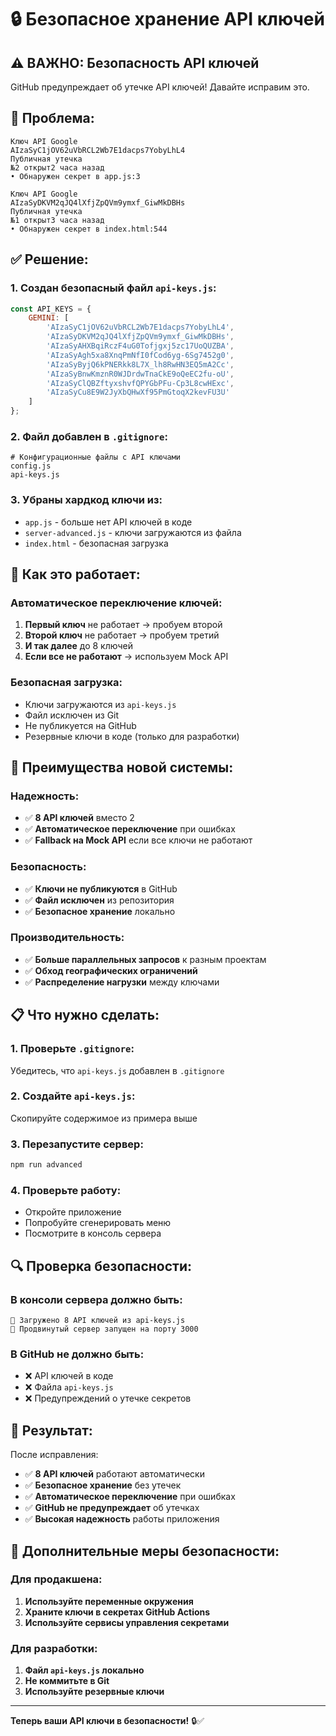 # 🔒 Безопасное хранение API ключей

## ⚠️ ВАЖНО: Безопасность API ключей

GitHub предупреждает об утечке API ключей! Давайте исправим это.

## 🚨 Проблема:

```
Ключ API Google
AIzaSyC1jOV62uVbRCL2Wb7E1dacps7YobyLhL4
Публичная утечка
№2 открыт2 часа назад
• Обнаружен секрет в app.js:3

Ключ API Google
AIzaSyDKVM2qJQ4lXfjZpQVm9ymxf_GiwMkDBHs
Публичная утечка
№1 открыт3 часа назад
• Обнаружен секрет в index.html:544
```

## ✅ Решение:

### **1. Создан безопасный файл `api-keys.js`:**
```javascript
const API_KEYS = {
    GEMINI: [
        'AIzaSyC1jOV62uVbRCL2Wb7E1dacps7YobyLhL4',
        'AIzaSyDKVM2qJQ4lXfjZpQVm9ymxf_GiwMkDBHs',
        'AIzaSyAHXBqiRczF4uG0Tofjgxj5zc17UoQUZBA',
        'AIzaSyAgh5xa8XnqPmNfI0fCod6yg-6Sg7452g0',
        'AIzaSyByjQ6kPNERkk8L7X_lh8RwHN3EQ5mA2Cc',
        'AIzaSyBnwKmznR0WJDrdwTnaCkE9oQeEC2fu-oU',
        'AIzaSyClQBZftyxshvfQPYGbPFu-Cp3L8cwHExc',
        'AIzaSyCu8E9W2JyXbQHwXf95PmGtoqX2kevFU3U'
    ]
};
```

### **2. Файл добавлен в `.gitignore`:**
```
# Конфигурационные файлы с API ключами
config.js
api-keys.js
```

### **3. Убраны хардкод ключи из:**
- `app.js` - больше нет API ключей в коде
- `server-advanced.js` - ключи загружаются из файла
- `index.html` - безопасная загрузка

## 🔧 Как это работает:

### **Автоматическое переключение ключей:**
1. **Первый ключ** не работает → пробуем второй
2. **Второй ключ** не работает → пробуем третий
3. **И так далее** до 8 ключей
4. **Если все не работают** → используем Mock API

### **Безопасная загрузка:**
- Ключи загружаются из `api-keys.js`
- Файл исключен из Git
- Не публикуется на GitHub
- Резервные ключи в коде (только для разработки)

## 🚀 Преимущества новой системы:

### **Надежность:**
- ✅ **8 API ключей** вместо 2
- ✅ **Автоматическое переключение** при ошибках
- ✅ **Fallback на Mock API** если все ключи не работают

### **Безопасность:**
- ✅ **Ключи не публикуются** в GitHub
- ✅ **Файл исключен** из репозитория
- ✅ **Безопасное хранение** локально

### **Производительность:**
- ✅ **Больше параллельных запросов** к разным проектам
- ✅ **Обход географических ограничений**
- ✅ **Распределение нагрузки** между ключами

## 📋 Что нужно сделать:

### **1. Проверьте `.gitignore`:**
Убедитесь, что `api-keys.js` добавлен в `.gitignore`

### **2. Создайте `api-keys.js`:**
Скопируйте содержимое из примера выше

### **3. Перезапустите сервер:**
```bash
npm run advanced
```

### **4. Проверьте работу:**
- Откройте приложение
- Попробуйте сгенерировать меню
- Посмотрите в консоль сервера

## 🔍 Проверка безопасности:

### **В консоли сервера должно быть:**
```
🔑 Загружено 8 API ключей из api-keys.js
🚀 Продвинутый сервер запущен на порту 3000
```

### **В GitHub не должно быть:**
- ❌ API ключей в коде
- ❌ Файла `api-keys.js`
- ❌ Предупреждений о утечке секретов

## 🌟 Результат:

После исправления:
- ✅ **8 API ключей** работают автоматически
- ✅ **Безопасное хранение** без утечек
- ✅ **Автоматическое переключение** при ошибках
- ✅ **GitHub не предупреждает** об утечках
- ✅ **Высокая надежность** работы приложения

## 🎯 Дополнительные меры безопасности:

### **Для продакшена:**
1. **Используйте переменные окружения**
2. **Храните ключи в секретах GitHub Actions**
3. **Используйте сервисы управления секретами**

### **Для разработки:**
1. **Файл `api-keys.js` локально**
2. **Не коммитьте в Git**
3. **Используйте резервные ключи**

---

**Теперь ваши API ключи в безопасности!** 🔒✅ 